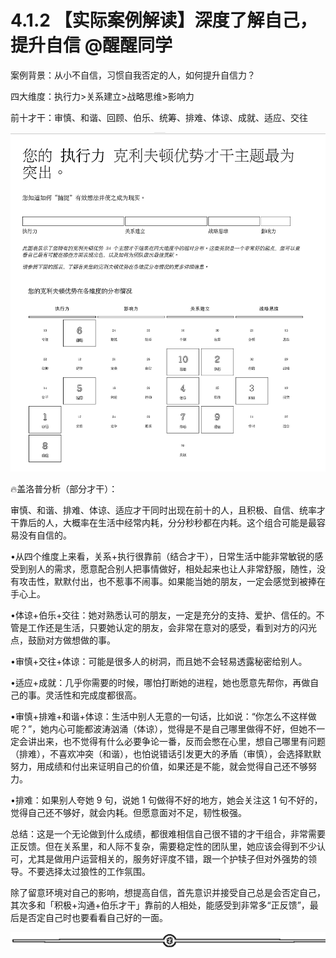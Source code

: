 # 4.1.2 【实际案例解读】深度了解自己，提升自信 @醒醒同学

案例背景：从小不自信，习惯自我否定的人，如何提升自信力？

四大维度：执行力>关系建立>战略思维>影响力

前十才干：审慎、和谐、回顾、伯乐、统筹、排难、体谅、成就、适应、交往

![](img/9b7f9a8d94c56a43b3c63b74ecafcfa8.png)

🔥盖洛普分析（部分才干）：

审慎、和谐、排难、体谅、适应才干同时出现在前十的人，且积极、自信、统率才干靠后的人，大概率在生活中经常内耗，分分秒秒都在内耗。这个组合可能是最容易没有自信的。

•从四个维度上来看，关系+执行很靠前（结合才干），日常生活中能非常敏锐的感受到别人的需求，愿意配合别人把事情做好，相处起来也让人非常舒服，随性，没有攻击性，默默付出，也不惹事不闹事。如果能当她的朋友，一定会感觉到被捧在手心上。

•体谅+伯乐+交往：她对熟悉认可的朋友，一定是充分的支持、爱护、信任的。不管是工作还是生活，只要她认定的朋友，会非常在意对的感受，看到对方的闪光点，鼓励对方做想做的事。

•审慎+交往+体谅：可能是很多人的树洞，而且她不会轻易透露秘密给别人。

•适应+成就：几乎你需要的时候，哪怕打断她的进程，她也愿意先帮你，再做自己的事。灵活性和完成度都很高。

•审慎+排难+和谐+体谅：生活中别人无意的一句话，比如说：“你怎么不这样做呢？”，她内心可能都波涛汹涌（体谅），觉得是不是自己哪里做得不好，但她不一定会讲出来，也不觉得有什么必要争论一番，反而会憋在心里，想自己哪里有问题（排难），不喜欢冲突（和谐），也怕说错话引发更大的矛盾（审慎），会选择默默努力，用成绩和付出来证明自己的价值，如果还是不能，就会觉得自己还不够努力。

•排难：如果别人夸她 9 句，说她 1 句做得不好的地方，她会关注这 1 句不好的，觉得自己还不够好，就会内耗。但愿意面对不足，韧性极强。

总结：这是一个无论做到什么成绩，都很难相信自己很不错的才干组合，非常需要正反馈。但在关系里，和人际不复杂，需要稳定性的团队里，她应该会得到不少认可，尤其是做用户运营相关的，服务好评度不错，跟一个护犊子但对外强势的领导。不要选择太过狼性的工作氛围。

除了留意环境对自己的影响，想提高自信，首先意识并接受自己总是会否定自己，其次多和「积极+沟通+伯乐才干」靠前的人相处，能感受到非常多“正反馈”，最后是否定自己时也要看看自己好的一面。

![](img/6c7de331872a8117bb5e80b7aec8953a.png)